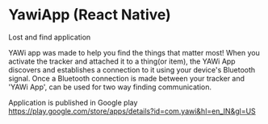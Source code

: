 # YawiApp (React Native)
Lost and find application

YAWi app was made to help you find the things that matter most! When you activate the tracker and attached it to a thing(or item), the YAWi App discovers and establishes a connection to it using your device's Bluetooth signal. Once a Bluetooth connection is made between your tracker and 'YAWi App', can be used for two way finding communication.


Application is published in Google play https://play.google.com/store/apps/details?id=com.yawi&hl=en_IN&gl=US
